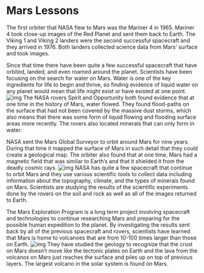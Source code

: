 # Mars Lessons

The first orbiter that NASA flew to Mars was the Mariner 4 in 1965. Mariner 4 took close-up images of the Red Planet and sent them back to Earth. The Viking 1 and Viking 2 landers were the second successful spacecraft and they arrived in 1976. Both landers collected science data from Mars’ surface and took images.

Since that time there have been quite a few successful spacecraft that have orbited, landed, and even roamed around the planet. Scientists have been focusing on the search for water on Mars. Water is one of the key ingredients for life to begin and thrive, so finding evidence of liquid water on any planet would mean that life might exist or have existed at one point.
![img](https://www.5.ua/media/pictures/original/188003.jpg)
The NASA rovers Spirit and Opportunity both found evidence that at one time in the history of Mars, water flowed. They found flood-paths on the surface that had not been covered by the massive dust storms, which also means that there was some form of liquid flowing and flooding surface areas more recently. The rovers also located minerals that can only form in water.

NASA sent the Mars Global Surveyor to orbit around Mars for nine years. During that time it mapped the surface of Mars in such detail that they could create a geological map. The orbiter also found that at one time, Mars had a magnetic field that was similar to Earth’s and that it shielded it from the deadly cosmic rays.
![img](https://cdni.rt.com/russian/images/2017.06/article/594e4840c46188182a8b473a.jpg)
NASA has quite a few spacecraft that continue to orbit Mars and they use various scientific tools to collect data including information about the topography, climate, and the types of minerals found on Mars. Scientists are studying the results of the scientific experiments done by the rovers on the soil and rock as well as all of the images returned to Earth.

The Mars Exploration Program is a long term project involving spacecraft and technologies to continue researching Mars and preparing for the possible human expedition to the planet. By investigating the results sent back by all of the previous spacecraft and rovers, scientists have learned that Mars is home to volcanoes that are from 10-100 times larger than those on Earth.
![img](https://cdn2.img.inosmi.ru/images/24513/45/245134527.jpg)
They have studied the geology to recognize that the crust on Mars doesn’t move like the tectonic plates on Earth and the lava from the volcanos on Mars just reaches the surface and piles up on top of previous layers. The largest volcano in the solar system is found on Mars.
